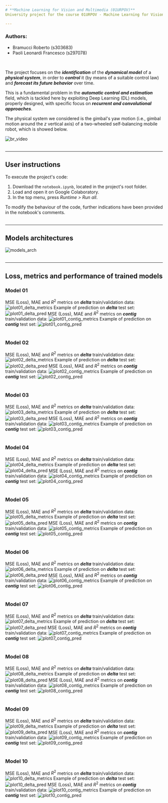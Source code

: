 ```yaml
---
# **Machine Learning for Vision and Multimedia (01URPOV)**
University project for the course 01URPOV - Machine Learning for Vision and Multimedia - at Politecnico di Torino.

---
```


### Authors:
*   Bramucci Roberto (s303683)
*   Paoli Leonardi Francesco (s297078)
<br/>

The project focuses on the **_identification_** of the **_dynamical model_** of a **_physical system_**, in order to **_control_** it (by means of a suitable control law) and **_forecast its future behavior_** over time.

This is a fundamental problem in the **_automatic control and estimation_** field, which is tackled here by exploiting Deep Learning (DL) models, properly designed, with specific focus on **_recurrent and convolutional approaches_**.

The physical system we considered is the gimbal's yaw motion (i.e., gimbal motion around the $z$ vertical axis) of a two-wheeled self-balancing mobile robot, which is showed below.


![br_video](pictures/balancing_robot/balancing_robot_movements.gif)
<br/>
<br/>

---
## User instructions
To execute the project's code:
1. Download the `notebook.ipynb`, located in the project's root folder.
2. Load and open it on Google Colaboratory.
3. In the top menu, press _Runtime > Run all_.

To modify the behaviour of the code, further indications have been provided in the notebook's comments.
<br/>
<br/>

---
## Models architectures
![models_arch](pictures/models_architecture/models_arch.png)
<br/>
<br/>

---
## Loss, metrics and performance of trained models
### Model 01
MSE (Loss), MAE and $R^{2}$ metrics on **_delta_** train/validation data:
![plot01_delta_metrics](pictures/train_valid_metrics/01_delta.png)
Example of prediction on **_delta_** test set:
![plot01_delta_pred](pictures/prediction_performance/01_delta.png)
MSE (Loss), MAE and $R^{2}$ metrics on **_contig_** train/validation data:
![plot01_contig_metrics](pictures/train_valid_metrics/01_contig.png)
Example of prediction on **_contig_** test set:
![plot01_contig_pred](pictures/prediction_performance/01_contig.png)
<br/>
<br/>

### Model 02
MSE (Loss), MAE and $R^{2}$ metrics on **_delta_** train/validation data:
![plot02_delta_metrics](pictures/train_valid_metrics/02_delta.png)
Example of prediction on **_delta_** test set:
![plot02_delta_pred](pictures/prediction_performance/02_delta.png)
MSE (Loss), MAE and $R^{2}$ metrics on **_contig_** train/validation data:
![plot02_contig_metrics](pictures/train_valid_metrics/02_contig.png)
Example of prediction on **_contig_** test set:
![plot02_contig_pred](pictures/prediction_performance/02_contig.png)
<br/>
<br/>

### Model 03
MSE (Loss), MAE and $R^{2}$ metrics on **_delta_** train/validation data:
![plot03_delta_metrics](pictures/train_valid_metrics/03_delta.png)
Example of prediction on **_delta_** test set:
![plot03_delta_pred](pictures/prediction_performance/03_delta.png)
MSE (Loss), MAE and $R^{2}$ metrics on **_contig_** train/validation data:
![plot03_contig_metrics](pictures/train_valid_metrics/03_contig.png)
Example of prediction on **_contig_** test set:
![plot03_contig_pred](pictures/prediction_performance/03_contig.png)
<br/>
<br/>

### Model 04
MSE (Loss), MAE and $R^{2}$ metrics on **_delta_** train/validation data:
![plot04_delta_metrics](pictures/train_valid_metrics/04_delta.png)
Example of prediction on **_delta_** test set:
![plot04_delta_pred](pictures/prediction_performance/04_delta.png)
MSE (Loss), MAE and $R^{2}$ metrics on **_contig_** train/validation data:
![plot04_contig_metrics](pictures/train_valid_metrics/04_contig.png)
Example of prediction on **_contig_** test set:
![plot04_contig_pred](pictures/prediction_performance/04_contig.png)
<br/>
<br/>

### Model 05
MSE (Loss), MAE and $R^{2}$ metrics on **_delta_** train/validation data:
![plot05_delta_metrics](pictures/train_valid_metrics/05_delta.png)
Example of prediction on **_delta_** test set:
![plot05_delta_pred](pictures/prediction_performance/05_delta.png)
MSE (Loss), MAE and $R^{2}$ metrics on **_contig_** train/validation data:
![plot05_contig_metrics](pictures/train_valid_metrics/05_contig.png)
Example of prediction on **_contig_** test set:
![plot05_contig_pred](pictures/prediction_performance/05_contig.png)
<br/>
<br/>

### Model 06
MSE (Loss), MAE and $R^{2}$ metrics on **_delta_** train/validation data:
![plot06_delta_metrics](pictures/train_valid_metrics/06_delta.png)
Example of prediction on **_delta_** test set:
![plot06_delta_pred](pictures/prediction_performance/06_delta.png)
MSE (Loss), MAE and $R^{2}$ metrics on **_contig_** train/validation data:
![plot06_contig_metrics](pictures/train_valid_metrics/06_contig.png)
Example of prediction on **_contig_** test set:
![plot06_contig_pred](pictures/prediction_performance/06_contig.png)
<br/>
<br/>

### Model 07
MSE (Loss), MAE and $R^{2}$ metrics on **_delta_** train/validation data:
![plot07_delta_metrics](pictures/train_valid_metrics/07_delta.png)
Example of prediction on **_delta_** test set:
![plot07_delta_pred](pictures/prediction_performance/07_delta.png)
MSE (Loss), MAE and $R^{2}$ metrics on **_contig_** train/validation data:
![plot07_contig_metrics](pictures/train_valid_metrics/07_contig.png)
Example of prediction on **_contig_** test set:
![plot07_contig_pred](pictures/prediction_performance/07_contig.png)
<br/>
<br/>

### Model 08
MSE (Loss), MAE and $R^{2}$ metrics on **_delta_** train/validation data:
![plot08_delta_metrics](pictures/train_valid_metrics/08_delta.png)
Example of prediction on **_delta_** test set:
![plot08_delta_pred](pictures/prediction_performance/08_delta.png)
MSE (Loss), MAE and $R^{2}$ metrics on **_contig_** train/validation data:
![plot08_contig_metrics](pictures/train_valid_metrics/08_contig.png)
Example of prediction on **_contig_** test set:
![plot08_contig_pred](pictures/prediction_performance/08_contig.png)
<br/>
<br/>

### Model 09
MSE (Loss), MAE and $R^{2}$ metrics on **_delta_** train/validation data:
![plot09_delta_metrics](pictures/train_valid_metrics/09_delta.png)
Example of prediction on **_delta_** test set:
![plot09_delta_pred](pictures/prediction_performance/09_delta.png)
MSE (Loss), MAE and $R^{2}$ metrics on **_contig_** train/validation data:
![plot09_contig_metrics](pictures/train_valid_metrics/09_contig.png)
Example of prediction on **_contig_** test set:
![plot09_contig_pred](pictures/prediction_performance/09_contig.png)
<br/>
<br/>

### Model 10
MSE (Loss), MAE and $R^{2}$ metrics on **_delta_** train/validation data:
![plot10_delta_metrics](pictures/train_valid_metrics/10_delta.png)
Example of prediction on **_delta_** test set:
![plot10_delta_pred](pictures/prediction_performance/10_delta.png)
MSE (Loss), MAE and $R^{2}$ metrics on **_contig_** train/validation data:
![plot10_contig_metrics](pictures/train_valid_metrics/10_contig.png)
Example of prediction on **_contig_** test set:
![plot10_contig_pred](pictures/prediction_performance/10_contig.png)
<br/>
<br/>


